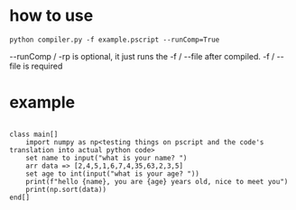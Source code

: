 # how to use

```shell
python compiler.py -f example.pscript --runComp=True
```
--runComp / -rp is optional, it just runs the -f / --file after compiled.
-f / --file is required


# example
```pscript

class main[]
	import numpy as np<testing things on pscript and the code's translation into actual python code>
	set name to input("what is your name? ")
	arr data => [2,4,5,1,6,7,4,35,63,2,3,5]
	set age to int(input("what is your age? "))
	print(f"hello {name}, you are {age} years old, nice to meet you")
	print(np.sort(data))
end[]


```
